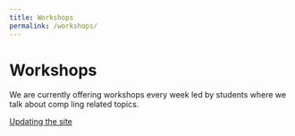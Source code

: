 ```yaml
---
title: Workshops 
permalink: /workshops/
---
```

# Workshops

We are currently offering workshops every week led by students where we talk about comp ling  related  topics. 

[Updating the site](/workshops/simple_website.md)
